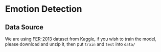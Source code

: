 # Emotion Detection

## Data Source
We are using [FER-2013](https://www.kaggle.com/datasets/msambare/fer2013) dataset from Kaggle, if you wish to train the model, please download and unzip it, then put ``train`` and ``test`` into ``data/``
